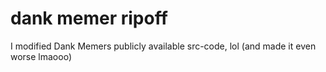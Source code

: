 # dank memer ripoff
 I modified Dank Memers publicly available src-code, lol (and made it even worse lmaooo)
